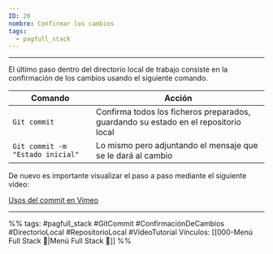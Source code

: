 ```yaml
---
ID: 20
nombre: Confirmar los cambios
tags:
  - pagfull_stack
---
```

___
El último paso dentro del directorio local de trabajo consiste en la confirmación de los cambios usando el siguiente comando.

| Comando      | Acción                                                                              |
| ------------ | ----------------------------------------------------------------------------------- |
| `Git commit` | Confirma todos los ficheros preparados, guardando su estado en el repositorio local |
| `Git commit -m "Estado inicial"` | Lo mismo pero adjuntando el mensaje que se le dará al cambio |                                                                                                |

De nuevo es importante visualizar el paso a paso mediante el siguiente vídeo:

[Usos del commit en Vimeo](https://vimeo.com/user64513894/review/701253014/4e7f7d6f95)

___
%%
tags: #pagfull_stack #GitCommit #ConfirmaciónDeCambios #DirectorioLocal #RepositorioLocal #VídeoTutorial
Vínculos:  [[000-Menú Full Stack 📃|Menú Full Stack 📃]]
%%